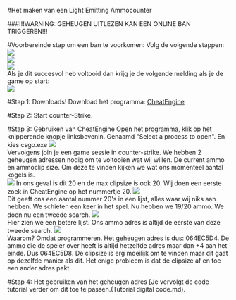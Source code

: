 #Het maken van een Light Emitting Ammocounter

###!!!WARNING: GEHEUGEN UITLEZEN KAN EEN ONLINE BAN TRIGGEREN!!!

#Voorbereinde stap om een ban te voorkomen:
Volg de volgende stappen:  
<img src="http://u.cubeupload.com/Thovex/6.png">  
<img src="http://u.cubeupload.com/Thovex/7.png">  
<img src="http://u.cubeupload.com/Thovex/8.png">  
Als je dit succesvol heb voltooid dan krijg je de volgende melding als je de game op start:  
<img src="http://u.cubeupload.com/Thovex/9.png">

#Stap 1: Downloads!
Download het programma: [CheatEngine](http://mirror3.cheatengine.org/download/d1/CheatEngine65.exe)  

#Stap 2: Start counter-Strike.

#Stap 3: Gebruiken van CheatEngine
Open het programma, klik op het knipperende knopje linksbovenin. Genaamd "Select a process to open". En kies csgo.exe
<img src="http://u.cubeupload.com/Thovex/51510.png">  
Vervolgens join je een game sessie in counter-strike. 
We hebben 2 geheugen adressen nodig om te voltooien wat wij willen. De current ammo en ammoclip size.
Om deze te vinden kijken we wat ons momenteel aantal kogels is.  
<img src="http://u.cubeupload.com/Thovex/11.png">
In ons geval is dit 20 en de max clipsize is ook 20. Wij doen een eerste zoek in CheatEngine op het nummertje 20.
<img src="http://u.cubeupload.com/Thovex/62912.png">  
Dit geeft ons een aantal nummer 20's in een lijst, alles waar wij niks aan hebben. We schieten een keer in het spel.
Nu hebben we 19/20 ammo. We doen nu een tweede search.
<img src="http://u.cubeupload.com/Thovex/13.png">  
Hier zien we een betere lijst. Ons ammo adres is altijd de eerste van deze tweede search.
<img src="http://u.cubeupload.com/Thovex/14.png">  
Waarom? Omdat programmeren. Het geheugen adres is dus: 064EC5D4. De ammo die de speler over heeft is altijd hetzelfde
adres maar dan +4 aan het einde. Dus 064EC5D8. De clipsize is erg moeilijk om te vinden maar dit gaat op dezelfde
manier als dit. Het enige probleem is dat de clipsize af en toe een ander adres pakt.

#Stap 4: Het gebruiken van het geheugen adres
[Je vervolgt de code tutorial verder om dit toe te passen.(Tutorial digital code.md).
